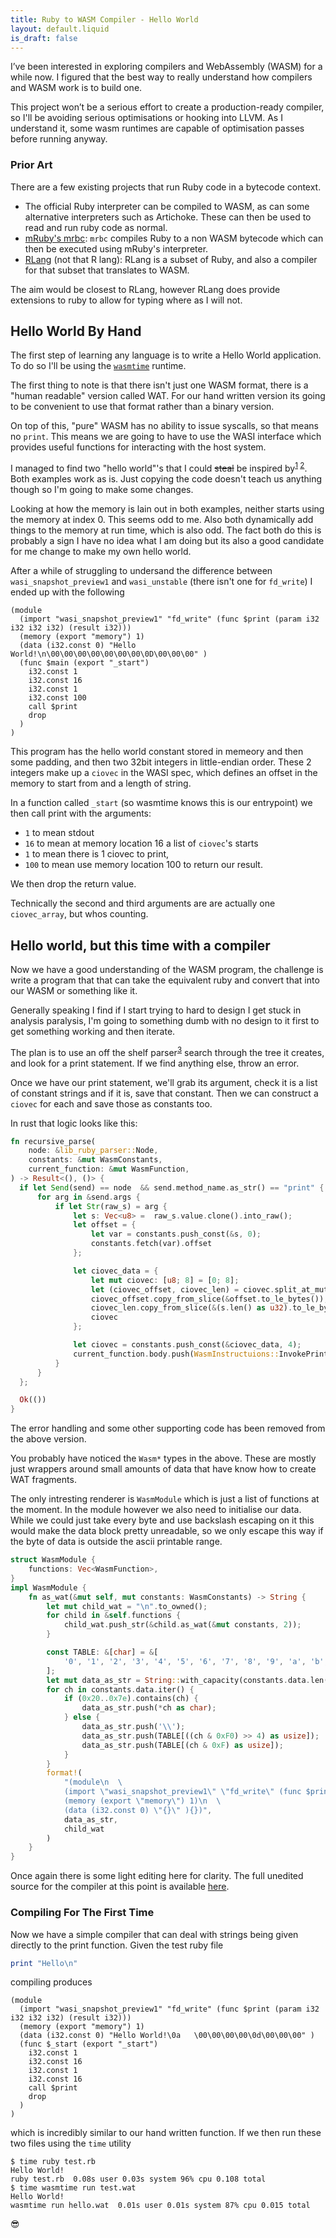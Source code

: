 ```yaml
---
title: Ruby to WASM Compiler - Hello World
layout: default.liquid
is_draft: false
---
```

I’ve been interested in exploring compilers and WebAssembly (WASM) for a while now. I figured that the best way to really understand how compilers and WASM work is to build one.

This project won’t be a serious effort to create a production-ready compiler, so I'll be avoiding serious optimisations or hooking into LLVM. As I understand it, some wasm runtimes are capable of optimisation passes before running anyway.

### Prior Art
There are a few existing projects that run Ruby code in a bytecode context.

* The official Ruby interpreter can be compiled to WASM, as can some alternative interpreters such as Artichoke. These can then be used to read and run ruby code as normal.
* [mRuby's mrbc](https://github.com/mruby/mruby): `mrbc` compiles Ruby to a non WASM bytecode which can then be executed using mRuby's interpreter.
* [RLang](https://github.com/ljulliar/rlang) (not that R lang): RLang is a subset of Ruby, and also a compiler for that subset that translates to WASM.

The aim would be closest to RLang, however RLang does provide extensions to ruby to allow for typing where as I will not.
## Hello World By Hand

The first step of learning any language is to write a Hello World application. To do so I'll be using the [`wasmtime`](https://wasmtime.dev/) runtime.

The first thing to note is that there isn't just one WASM format, there is a "human readable" version called WAT. For our hand written version its going to be convenient to use that format rather than a binary version.

On top of this, "pure" WASM has no ability to issue syscalls, so that means no `print`. This means we are going to have to use the WASI interface which provides useful functions for interacting with the host system.

I managed to find two "hello world"'s that I could <strike>steal</strike> be inspired by<sup>[1](https://github.com/danbev/learning-wasi/blob/6f4543fc1c6e9908b4fb6bebf64ff408ed9b7576/src/fd_write.wat) [2](https://blog.dkwr.de/development/wasi-load-fd-write/)</sup>. Both examples work as is. Just copying the code doesn't teach us anything though so I'm going to make some changes.

Looking at how the memory is lain out in both examples, neither starts using the memory at index 0. This seems odd to me. Also both dynamically add things to the memory at run time, which is also odd. The fact both do this is probably a sign I have no idea what I am doing but its also a good candidate for me change to make my own hello world.

After a while of struggling to undersand the difference between `wasi_snapshot_preview1` and `wasi_unstable` (there isn't one for `fd_write`) I ended up with the following
```wat
(module
  (import "wasi_snapshot_preview1" "fd_write" (func $print (param i32 i32 i32 i32) (result i32)))
  (memory (export "memory") 1)
  (data (i32.const 0) "Hello World!\n\00\00\00\00\00\00\00\0D\00\00\00" )
  (func $main (export "_start")
    i32.const 1
    i32.const 16
    i32.const 1
    i32.const 100
    call $print
    drop
  )
)
```

This program has the hello world constant stored in memeory and then some padding, and then two 32bit integers in little-endian order. These 2 integers make up a `ciovec` in the WASI spec, which defines an offset in the memory to start from and a length of string.

In a function called `_start` (so wasmtime knows this is our entrypoint) we then call print with the arguments:
 -  `1` to mean stdout
 - `16` to mean at memory location 16 a list of `ciovec`'s starts
 - `1` to mean there is 1 ciovec to print,
 - `100` to mean use memory location 100 to return our result.

We then drop the return value.

Technically the second and third arguments are are actually one `ciovec_array`, but whos counting.

## Hello world, but this time with a compiler

Now we have a good understanding of the WASM program, the challenge is write a program that that can take the equivalent ruby and convert that into our WASM or something like it.

Generally speaking I find if I start trying to hard to design I get stuck in analysis paralysis, I'm going to something dumb with no design to it first to get something working and then iterate.

The plan is to use an off the shelf parser<sup>[3](https://github.com/lib-ruby-parser/lib-ruby-parser)</sup> search through the tree it creates, and look for a print statement. If we find anything else, throw an error.

Once we have our print statement, we'll grab its argument, check it is a list of constant strings and if it is, save that constant. Then we can construct a `ciovec` for each and save those as constants too.

In rust that logic looks like this:
```rust
fn recursive_parse(
    node: &lib_ruby_parser::Node,
    constants: &mut WasmConstants,
    current_function: &mut WasmFunction,
) -> Result<(), ()> {
  if let Send(send) == node  && send.method_name.as_str() == "print" {
      for arg in &send.args {
          if let Str(raw_s) = arg {
              let s: Vec<u8> =  raw_s.value.clone().into_raw();
              let offset = {
                  let var = constants.push_const(&s, 0);
                  constants.fetch(var).offset
              };

              let ciovec_data = {
                  let mut ciovec: [u8; 8] = [0; 8];
                  let (ciovec_offset, ciovec_len) = ciovec.split_at_mut(4);
                  ciovec_offset.copy_from_slice(&offset.to_le_bytes());
                  ciovec_len.copy_from_slice(&(s.len() as u32).to_le_bytes());
                  ciovec
              };

              let ciovec = constants.push_const(&ciovec_data, 4);
              current_function.body.push(WasmInstructuions::InvokePrint { variable: ciovec })
          }
      }
  };

  Ok(())
}
```

The error handling and some other supporting code has been removed from the above version.

You probably have noticed the `Wasm*` types in the above. These are mostly just wrappers around small amounts of data that have know how to create WAT fragments.

The only intresting renderer is `WasmModule` which is just a list of functions at the moment. In the module however we also need to initialise our data. While we could just take every byte and use backslash escaping on it this would make the data block pretty unreadable, so we only escape this way if the byte of data is outside the ascii printable range.
```rust
struct WasmModule {
    functions: Vec<WasmFunction>,
}
impl WasmModule {
    fn as_wat(&mut self, mut constants: WasmConstants) -> String {
        let mut child_wat = "\n".to_owned();
        for child in &self.functions {
            child_wat.push_str(&child.as_wat(&mut constants, 2));
        }

        const TABLE: &[char] = &[
            '0', '1', '2', '3', '4', '5', '6', '7', '8', '9', 'a', 'b', 'c', 'd', 'e', 'f',
        ];
        let mut data_as_str = String::with_capacity(constants.data.len() * 3);
        for ch in constants.data.iter() {
            if (0x20..0x7e).contains(ch) {
                data_as_str.push(*ch as char);
            } else {
                data_as_str.push('\\');
                data_as_str.push(TABLE[((ch & 0xF0) >> 4) as usize]);
                data_as_str.push(TABLE[(ch & 0xF) as usize]);
            }
        }
        format!(
            "(module\n  \
            (import \"wasi_snapshot_preview1\" \"fd_write\" (func $print (param i32 i32 i32 i32) (result i32)))\n  \
            (memory (export \"memory\") 1)\n  \
            (data (i32.const 0) \"{}\" ){})",
            data_as_str,
            child_wat
        )
    }
}
```
Once again there is some light editing here for clarity. The full unedited source for the compiler at this point is available [here](https://github.com/xulaus/ruby2wasm/blob/6719c89/src/main.rs).

### Compiling For The First Time
Now we have a simple compiler that can deal with strings being given directly to the print function. Given the test ruby file
```ruby
print "Hello\n"
```
compiling produces
```wat
(module
  (import "wasi_snapshot_preview1" "fd_write" (func $print (param i32 i32 i32 i32) (result i32)))
  (memory (export "memory") 1)
  (data (i32.const 0) "Hello World!\0a   \00\00\00\00\0d\00\00\00" )
  (func $_start (export "_start")
    i32.const 1
    i32.const 16
    i32.const 1
    i32.const 16
    call $print
    drop
  )
)
```
which is incredibly similar to our hand written function. If we then run these two files using the `time` utility
```
$ time ruby test.rb
Hello World!
ruby test.rb  0.08s user 0.03s system 96% cpu 0.108 total
$ time wasmtime run test.wat
Hello World!
wasmtime run hello.wat  0.01s user 0.01s system 87% cpu 0.015 total
```
😎
